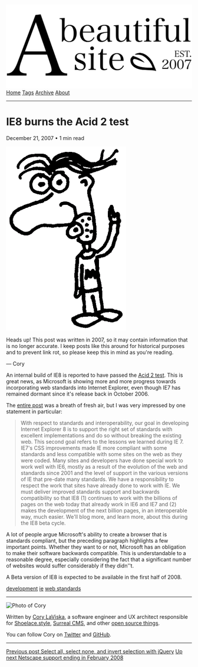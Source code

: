 <a href="../../index.html" class="header-link"><img src="../../images/logos/wordmark.svg" alt="A Beautiful Site" class="wordmark" /></a> <a href="../../index.html" class="nav-item">Home</a> <a href="../../tags/index.html" class="nav-item">Tags</a> <a href="../index.html" class="nav-item">Archive</a> <a href="../../about/index.html" class="nav-item">About</a>

---

# IE8 burns the Acid 2 test

December 21, 2007 • 1 min read

![A drawing of a cartoon man pointing upwards](../../images/artwork/pointer.gif)

Heads up! This post was written in 2007, so it may contain information that is no longer accurate. I keep posts like this around for historical purposes and to prevent link rot, so please keep this in mind as you're reading.

— Cory

An internal build of IE8 is reported to have passed the [Acid 2 test](http://www.hixie.ch/tests/evil/acid/002/). This is great news, as Microsoft is showing more and more progress towards incorporating web standards into Internet Explorer, even though IE7 has remained dormant since it's release back in October 2006.

The [entire post](http://blogs.msdn.com/ie/archive/2007/12/19/internet-explorer-8-and-acid2-a-milestone.aspx) was a breath of fresh air, but I was very impressed by one statement in particular:

> With respect to standards and interoperability, our goal in developing Internet Explorer 8 is to support the right set of standards with excellent implementations and do so without breaking the existing web. This second goal refers to the lessons we learned during IE 7. IE7's CSS improvements made IE more compliant with some standards and less compatible with some sites on the web as they were coded. Many sites and developers have done special work to work well with IE6, mostly as a result of the evolution of the web and standards since 2001 and the level of support in the various versions of IE that pre-date many standards. We have a responsibility to respect the work that sites have already done to work with IE. We must deliver improved standards support and backwards compatibility so that IE8 (1) continues to work with the billions of pages on the web today that already work in IE6 and IE7 and (2) makes the development of the next billion pages, in an interoperable way, much easier. We'll blog more, and learn more, about this during the IE8 beta cycle.

A lot of people argue Microsoft's ability to create a browser that is standards compliant, but the preceding paragraph highlights a few important points. Whether they want to or not, Microsoft has an obligation to make their software backwards compatible. This is understandable to a reasonable degree, especially considering the fact that a significant number of websites would suffer considerably if they didn''t.

A Beta version of IE8 is expected to be available in the first half of 2008.

<a href="../../tags/development/index.html" class="post-tag">development</a> <a href="../../tags/ie/index.html" class="post-tag">ie</a> <a href="../../tags/web%20standards/index.html" class="post-tag">web standards</a>

---

<img src="http://0.gravatar.com/avatar/bf1b3b95fd5b096a3592247c29667b33?s=512" alt="Photo of Cory" class="avatar avatar-small" />

Written by [Cory LaViska](../../index-4.html), a software engineer and UX architect responsible for [Shoelace.style](https://shoelace.style/), [Surreal CMS](https://www.surrealcms.com/), and other [open source things](https://github.com/claviska).

You can follow Cory on [Twitter](https://twitter.com/bgooonz) and [GitHub](https://github.com/claviska).

---

<a href="../jquery-checkboxes-select-all-select-none-and-invert-selection/index.html" class="post-nav-previous"><span class="small">Previous post</span> Select all, select none, and invert selection with jQuery</a> <a href="../netscape-support-ending-in-february-2008/index.html" class="post-nav-next"><span class="small">Up next</span> Netscape support ending in February 2008</a>
